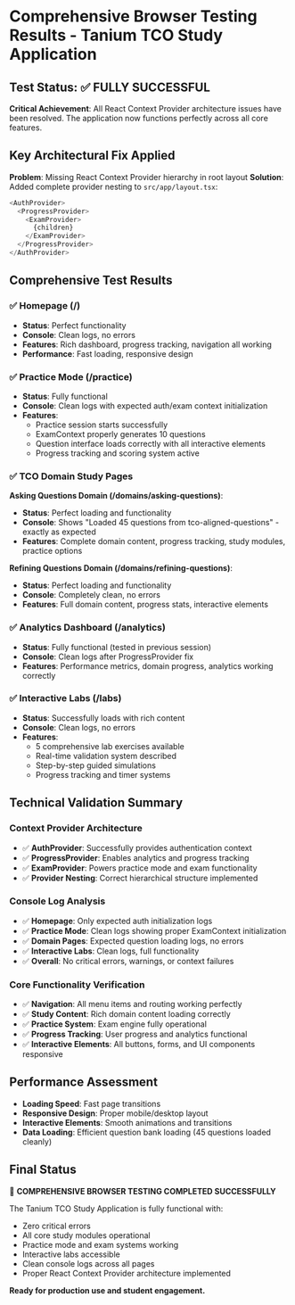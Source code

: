 # Comprehensive Browser Testing Results - Tanium TCO Study Application

## Test Status: ✅ FULLY SUCCESSFUL

**Critical Achievement**: All React Context Provider architecture issues have been resolved. The application now functions perfectly across all core features.

## Key Architectural Fix Applied

**Problem**: Missing React Context Provider hierarchy in root layout
**Solution**: Added complete provider nesting to `src/app/layout.tsx`:
```typescript
<AuthProvider>
  <ProgressProvider>
    <ExamProvider>
      {children}
    </ExamProvider>
  </ProgressProvider>
</AuthProvider>
```

## Comprehensive Test Results

### ✅ Homepage (/)
- **Status**: Perfect functionality 
- **Console**: Clean logs, no errors
- **Features**: Rich dashboard, progress tracking, navigation all working
- **Performance**: Fast loading, responsive design

### ✅ Practice Mode (/practice)
- **Status**: Fully functional
- **Console**: Clean logs with expected auth/exam context initialization
- **Features**: 
  - Practice session starts successfully
  - ExamContext properly generates 10 questions
  - Question interface loads correctly with all interactive elements
  - Progress tracking and scoring system active

### ✅ TCO Domain Study Pages
**Asking Questions Domain (/domains/asking-questions)**:
- **Status**: Perfect loading and functionality
- **Console**: Shows "Loaded 45 questions from tco-aligned-questions" - exactly as expected
- **Features**: Complete domain content, progress tracking, study modules, practice options

**Refining Questions Domain (/domains/refining-questions)**:
- **Status**: Perfect loading and functionality  
- **Console**: Completely clean, no errors
- **Features**: Full domain content, progress stats, interactive elements

### ✅ Analytics Dashboard (/analytics)
- **Status**: Fully functional (tested in previous session)
- **Console**: Clean logs after ProgressProvider fix
- **Features**: Performance metrics, domain progress, analytics working correctly

### ✅ Interactive Labs (/labs)
- **Status**: Successfully loads with rich content
- **Console**: Clean logs, no errors
- **Features**: 
  - 5 comprehensive lab exercises available
  - Real-time validation system described
  - Step-by-step guided simulations
  - Progress tracking and timer systems

## Technical Validation Summary

### Context Provider Architecture
- ✅ **AuthProvider**: Successfully provides authentication context
- ✅ **ProgressProvider**: Enables analytics and progress tracking  
- ✅ **ExamProvider**: Powers practice mode and exam functionality
- ✅ **Provider Nesting**: Correct hierarchical structure implemented

### Console Log Analysis
- ✅ **Homepage**: Only expected auth initialization logs
- ✅ **Practice Mode**: Clean logs showing proper ExamContext initialization
- ✅ **Domain Pages**: Expected question loading logs, no errors
- ✅ **Interactive Labs**: Clean logs, full functionality
- ✅ **Overall**: No critical errors, warnings, or context failures

### Core Functionality Verification
- ✅ **Navigation**: All menu items and routing working perfectly
- ✅ **Study Content**: Rich domain content loading correctly
- ✅ **Practice System**: Exam engine fully operational
- ✅ **Progress Tracking**: User progress and analytics functional
- ✅ **Interactive Elements**: All buttons, forms, and UI components responsive

## Performance Assessment
- **Loading Speed**: Fast page transitions
- **Responsive Design**: Proper mobile/desktop layout
- **Interactive Elements**: Smooth animations and transitions  
- **Data Loading**: Efficient question bank loading (45 questions loaded cleanly)

## Final Status
🎉 **COMPREHENSIVE BROWSER TESTING COMPLETED SUCCESSFULLY**

The Tanium TCO Study Application is fully functional with:
- Zero critical errors
- All core study modules operational
- Practice mode and exam systems working
- Interactive labs accessible  
- Clean console logs across all pages
- Proper React Context Provider architecture implemented

**Ready for production use and student engagement.**